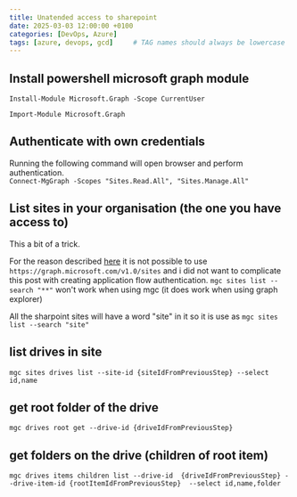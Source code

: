 ```yaml
---
title: Unatended access to sharepoint
date: 2025-03-03 12:00:00 +0100
categories: [DevOps, Azure]
tags: [azure, devops, gcd]     # TAG names should always be lowercase
---
```

## Install powershell microsoft graph module

`Install-Module Microsoft.Graph -Scope CurrentUser`

`Import-Module Microsoft.Graph`

## Authenticate with own credentials
Running the following command will open browser and perform authentication.<br>
`Connect-MgGraph -Scopes "Sites.Read.All", "Sites.Manage.All"`


## List sites in your organisation (the one you have access to)

This a bit of a trick.

For the reason described [here](https://stackoverflow.com/questions/75917021/sites-list-getting-empty-results-in-graph-api)
it is not possible to use `https://graph.microsoft.com/v1.0/sites` and i did not want to complicate this post with creating application flow authentication.
`mgc sites list --search "**"` won't work when using  mgc (it does work when using graph explorer)

All the sharpoint sites will have a word "site" in it so it is use as 
`mgc sites list --search "site"`

## list drives in site

`mgc sites drives list --site-id {siteIdFromPreviousStep} --select id,name` 


## get root folder of the drive

`mgc drives root get --drive-id {driveIdFromPreviousStep}`


## get folders on the drive (children of root item)
`mgc drives items children list --drive-id  {driveIdFromPreviousStep} --drive-item-id {rootItemIdFromPreviousStep}  --select id,name,folder`
